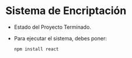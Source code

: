 <h1>Sistema de Encriptación</h1>
  
- Estado del Proyecto Terminado.

- Para  ejecutar el sistema, debes poner:

  ```npm install react```
